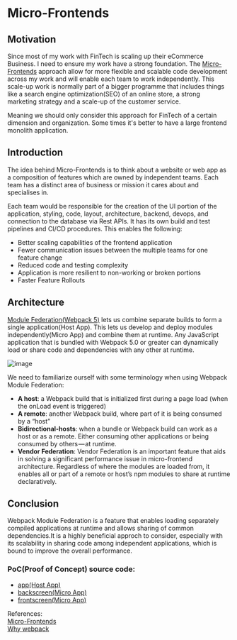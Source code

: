 # Micro-Frontends
<h2>Motivation</h2>

Since most of my work with FinTech is scaling up their eCommerce Business. I need to ensure my work have a strong foundation. The [Micro-Frontends](https://micro-frontends.org/) approach allow for more flexible and scalable code development across my work and will enable each team to work independently.  This scale-up work is normally part of a bigger programme that includes things like a search engine optimization(SEO) of an online store, a strong marketing strategy and a scale-up of the customer service.<br>

Meaning we should only consider this approach for FinTech of a certain dimension and organization. Some times it's better to have a large frontend monolith application. 

<h2>Introduction</h2>

The idea behind Micro-Frontends is to think about a website or web app as a composition of features which are owned by independent teams. Each team has a distinct area of business or mission it cares about and specialises in.

Each team would be responsible for the creation of the UI portion of the application, styling, code, layout, architecture, backend, devops, and connection to the database via Rest APIs.  It has its own build and test pipelines and CI/CD procedures. 
This enables the following:
 <ul>
  <li>Better scaling capabilities of the frontend application</li>
  <li>Fewer communication issues between the multiple teams for one feature change</li>
  <li>Reduced code and testing complexity</li>
  <li>Application is more resilient to non-working or broken portions</li>
  <li>Faster Feature Rollouts</li>
</ul> 

<h2>Architecture</h2>

[Module Federation(Webpack 5)](https://webpack.js.org/concepts/module-federation/) lets us combine separate builds to form a single application(Host App). This lets us develop and deploy modules independently(Micro App) and combine them at runtime. Any JavaScript application that is bundled with Webpack 5.0 or greater can dynamically load or share code and dependencies with any other at runtime.
 
![image](https://user-images.githubusercontent.com/76512851/201527769-320b41d1-d4c3-4014-8b91-37cd0914abc7.png)

We need to familiarize ourself with some terminology when using Webpack Module Federation:
<ul>
 <li><b>A host</b>: a Webpack build that is initialized first during a page load (when the onLoad event is triggered)</li>
 <li><b>A remote</b>: another Webpack build, where part of it is being consumed by a “host”</li>
 <li><b>Bidirectional-hosts</b>: when a bundle or Webpack build can work as a host or as a remote. Either consuming other applications or being consumed by others — at runtime.</li>
 <li><b>Vendor Federation</b>: Vendor Federation is an important feature that aids in solving a significant performance issue in micro-frontend architecture. Regardless of where the modules are loaded from, it enables all or part of a remote or host’s npm modules to share at runtime declaratively.</li>
</ul>

<h2>Conclusion</h2>

Webpack Module Federation is a feature that enables loading separately compiled applications at runtime and allows sharing of common dependencies.It is a highly beneficial approch to consider, especially with its scalability in sharing code among independent applications, which is bound to improve the overall performance.

<h3>PoC(Proof of Concept) source code:</h3>
<ul>
  <li><a href="https://github.com/gcp-development/microfrontends/tree/main/app" target="_blank">app(Host App)</a></li>
  <li><a href="https://github.com/gcp-development/microfrontends/tree/main/backscreen" target="_blank">backscreen(Micro App)</a></li>
  <li><a href="https://github.com/gcp-development/microfrontends/tree/main/frontscreen" target="_blank">frontscreen(Micro App)</a></li>
</ul> 

References:<br>
[Micro-Frontends](https://martinfowler.com/articles/micro-frontends.html)<br>
[Why webpack](https://webpack.js.org/concepts/why-webpack/)
